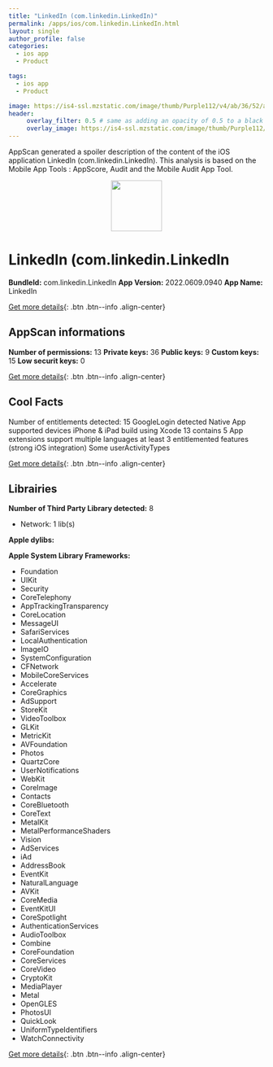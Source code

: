 ```yaml
---
title: "LinkedIn (com.linkedin.LinkedIn)"
permalink: /apps/ios/com.linkedin.LinkedIn.html
layout: single
author_profile: false
categories: 
  - ios app 
  - Product 

tags: 
  - ios app 
  - Product 

image: https://is4-ssl.mzstatic.com/image/thumb/Purple112/v4/ab/36/52/ab365243-b852-7428-5383-0819e7e24cb5/AppIcon-0-1x_U007emarketing-0-7-0-85-220.png/512x512bb.jpg
header: 
     overlay_filter: 0.5 # same as adding an opacity of 0.5 to a black background
     overlay_image: https://is4-ssl.mzstatic.com/image/thumb/Purple112/v4/ab/36/52/ab365243-b852-7428-5383-0819e7e24cb5/AppIcon-0-1x_U007emarketing-0-7-0-85-220.png/512x512bb.jpg
---
```

AppScan generated a spoiler description of the content of the iOS application LinkedIn (com.linkedin.LinkedIn). This analysis is based on the Mobile App Tools : AppScore, Audit and the Mobile Audit App Tool.

  
  
<div style="text-align: center;"><img src="https://is4-ssl.mzstatic.com/image/thumb/Purple112/v4/ab/36/52/ab365243-b852-7428-5383-0819e7e24cb5/AppIcon-0-1x_U007emarketing-0-7-0-85-220.png/512x512bb.jpg" width="100" height="100"></div>  
  
# LinkedIn (com.linkedin.LinkedIn

**BundleId:** com.linkedin.LinkedIn
**App Version:** 2022.0609.0940
**App Name:** LinkedIn


[Get more details](/pricing.html){: .btn .btn--info .align-center}  
  
## AppScan informations 

**Number of permissions:** 13
**Private keys:** 36
**Public keys:** 9
**Custom keys:** 15
**Low securit keys:** 0
  
[Get more details](/pricing.html){: .btn .btn--info .align-center}

## Cool Facts

Number of entitlements detected: 15
GoogleLogin detected
Native App
supported devices iPhone & iPad
build using Xcode 13
contains 5 App extensions
support multiple languages
at least 3 entitlemented features (strong iOS integration)
Some userActivityTypes
  
[Get more details](/pricing.html){: .btn .btn--info .align-center}

## Librairies 
**Number of Third Party Library detected:** 8
- Network: 1 lib(s)

**Apple dylibs:**


**Apple System Library Frameworks:**
- Foundation
- UIKit
- Security
- CoreTelephony
- AppTrackingTransparency
- CoreLocation
- MessageUI
- SafariServices
- LocalAuthentication
- ImageIO
- SystemConfiguration
- CFNetwork
- MobileCoreServices
- Accelerate
- CoreGraphics
- AdSupport
- StoreKit
- VideoToolbox
- GLKit
- MetricKit
- AVFoundation
- Photos
- QuartzCore
- UserNotifications
- WebKit
- CoreImage
- Contacts
- CoreBluetooth
- CoreText
- MetalKit
- MetalPerformanceShaders
- Vision
- AdServices
- iAd
- AddressBook
- EventKit
- NaturalLanguage
- AVKit
- CoreMedia
- EventKitUI
- CoreSpotlight
- AuthenticationServices
- AudioToolbox
- Combine
- CoreFoundation
- CoreServices
- CoreVideo
- CryptoKit
- MediaPlayer
- Metal
- OpenGLES
- PhotosUI
- QuickLook
- UniformTypeIdentifiers
- WatchConnectivity


  
[Get more details](/pricing.html){: .btn .btn--info .align-center}


